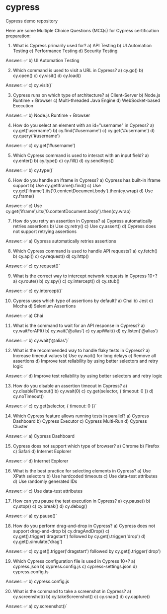# cypress
Cypress demo repository

Here are some Multiple Choice Questions (MCQs) for Cypress certification preparation:

1. What is Cypress primarily used for?
a) API Testing
b) UI Automation Testing
c) Performance Testing
d) Security Testing

Answer: ✅ b) UI Automation Testing

2. Which command is used to visit a URL in Cypress?
a) cy.go()
b) cy.open()
c) cy.visit()
d) cy.load()

Answer: ✅ c) cy.visit()`

3. Cypress runs on which type of architecture?
a) Client-Server
b) Node.js Runtime + Browser
c) Multi-threaded Java Engine
d) WebSocket-based Execution

Answer: ✅ b) Node.js Runtime + Browser

4. How do you select an element with an id="username" in Cypress?
a) cy.get('username')
b) cy.find('#username')
c) cy.get('#username')
d) cy.query('#username')

Answer: ✅ c) cy.get('#username')

5. Which Cypress command is used to interact with an input field?
a) cy.enter()
b) cy.type()
c) cy.fill()
d) cy.sendKeys()

Answer: ✅ b) cy.type()`

6. How do you handle an iframe in Cypress?
a) Cypress has built-in iframe support
b) Use cy.getIframe().find()
c) Use cy.get('iframe').its('0.contentDocument.body').then(cy.wrap)
d) Use cy.frame()

Answer: ✅ c) Use cy.get('iframe').its('0.contentDocument.body').then(cy.wrap)

7. How do you retry an assertion in Cypress?
a) Cypress automatically retries assertions
b) Use cy.retry()
c) Use cy.assert()
d) Cypress does not support retrying assertions

Answer: ✅ a) Cypress automatically retries assertions

8. Which Cypress command is used to handle API requests?
a) cy.fetch()
b) cy.api()
c) cy.request()
d) cy.http()

Answer: ✅ c) cy.request()`

9. What is the correct way to intercept network requests in Cypress 10+?
a) cy.route()
b) cy.spy()
c) cy.intercept()
d) cy.stub()

Answer: ✅ c) cy.intercept()`

10. Cypress uses which type of assertions by default?
a) Chai
b) Jest
c) Mocha
d) Selenium Assertions

Answer: ✅ a) Chai

11. What is the command to wait for an API response in Cypress?
a) cy.waitForAPI()
b) cy.wait('@alias')
c) cy.apiWait()
d) cy.listen('@alias')

Answer: ✅ b) cy.wait('@alias')`

12. What is the recommended way to handle flaky tests in Cypress?
a) Increase timeout values
b) Use cy.wait() for long delays
c) Remove all assertions
d) Improve test reliability by using better selectors and retry logic

Answer: ✅ d) Improve test reliability by using better selectors and retry logic

13. How do you disable an assertion timeout in Cypress?
a) cy.disableTimeout()
b) cy.wait(0)
c) cy.get(selector, { timeout: 0 })
d) cy.noTimeout()

Answer: ✅ c) cy.get(selector, { timeout: 0 })`

14. Which Cypress feature allows running tests in parallel?
a) Cypress Dashboard
b) Cypress Executor
c) Cypress Multi-Run
d) Cypress Cluster

Answer: ✅ a) Cypress Dashboard

15. Cypress does not support which type of browser?
a) Chrome
b) Firefox
c) Safari
d) Internet Explorer

Answer: ✅ d) Internet Explorer

16. What is the best practice for selecting elements in Cypress?
a) Use XPath selectors
b) Use hardcoded timeouts
c) Use data-test attributes
d) Use randomly generated IDs

Answer: ✅ c) Use data-test attributes

17. How can you pause the test execution in Cypress?
a) cy.pause()
b) cy.stop()
c) cy.break()
d) cy.debug()

Answer: ✅ a) cy.pause()`

18. How do you perform drag-and-drop in Cypress?
a) Cypress does not support drag-and-drop
b) cy.dragAndDrop()
c) cy.get().trigger('dragstart') followed by cy.get().trigger('drop')
d) cy.get().simulate('drag')

Answer: ✅ c) cy.get().trigger('dragstart') followed by cy.get().trigger('drop')

19. Which Cypress configuration file is used in Cypress 10+?
a) cypress.json
b) cypress.config.js
c) cypress-settings.json
d) cypress.config.ts

Answer: ✅ b) cypress.config.js

20. What is the command to take a screenshot in Cypress?
a) cy.screenshot()
b) cy.takeScreenshot()
c) cy.snap()
d) cy.capture()

Answer: ✅ a) cy.screenshot()`
